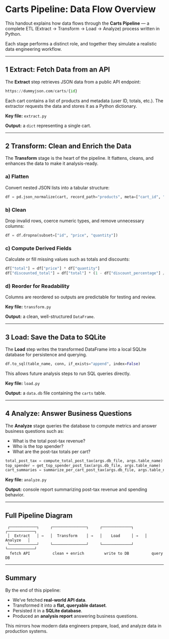 # Carts Pipeline: Data Flow Overview

This handout explains how data flows through the **Carts Pipeline** — a complete ETL (Extract → Transform → Load → Analyze) process written in Python.

Each stage performs a distinct role, and together they simulate a realistic data engineering workflow.

---

## 1 Extract: Fetch Data from an API

The **Extract** step retrieves JSON data from a public API endpoint:

```python
https://dummyjson.com/carts/{id}
```

Each cart contains a list of products and metadata (user ID, totals, etc.). The extractor requests the data and stores it as a Python dictionary.

**Key file:** `extract.py`

**Output:** a `dict` representing a single cart.

---

## 2 Transform: Clean and Enrich the Data

The **Transform** stage is the heart of the pipeline. It flattens, cleans, and enhances the data to make it analysis-ready.

### a) Flatten

Convert nested JSON lists into a tabular structure:

```python
df = pd.json_normalize(cart, record_path="products", meta=["cart_id", "userId"])
```

### b) Clean

Drop invalid rows, coerce numeric types, and remove unnecessary columns:

```python
df = df.dropna(subset=["id", "price", "quantity"])
```

### c) Compute Derived Fields

Calculate or fill missing values such as totals and discounts:

```python
df["total"] = df["price"] * df["quantity"]
df["discounted_total"] = df["total"] * (1 - df["discount_percentage"] / 100)
```

### d) Reorder for Readability

Columns are reordered so outputs are predictable for testing and review.

**Key file:** `transform.py`

**Output:** a clean, well-structured `DataFrame`.

---

## 3 Load: Save the Data to SQLite

The **Load** step writes the transformed DataFrame into a local SQLite database for persistence and querying.

```python
df.to_sql(table_name, conn, if_exists="append", index=False)
```

This allows future analysis steps to run SQL queries directly.

**Key file:** `load.py`

**Output:** a `data.db` file containing the `carts` table.

---

## 4 Analyze: Answer Business Questions

The **Analyze** stage queries the database to compute metrics and answer business questions such as:

- What is the total post-tax revenue?
- Who is the top spender?
- What are the post-tax totals per cart?

```python
total_post_tax = compute_total_post_tax(args.db_file, args.table_name)
top_spender = get_top_spender_post_tax(args.db_file, args.table_name)
cart_summaries = summarize_per_cart_post_tax(args.db_file, args.table_name)
```

**Key file:** `analyze.py`

**Output:** console report summarizing post-tax revenue and spending behavior.

---

## Full Pipeline Diagram

```text
 ┌────────────┐     ┌───────────────┐     ┌─────────────┐     ┌────────────┐
 │  Extract   │ →   │  Transform    │ →   │    Load     │ →   │  Analyze   │
 └────────────┘     └───────────────┘     └─────────────┘     └────────────┘
  fetch API          clean + enrich         write to DB          query DB
```

---

## Summary

By the end of this pipeline:

- We’ve fetched **real-world API data**.
- Transformed it into a **flat, queryable dataset**.
- Persisted it in a **SQLite database**.
- Produced an **analysis report** answering business questions.

This mirrors how modern data engineers prepare, load, and analyze data in production systems.
